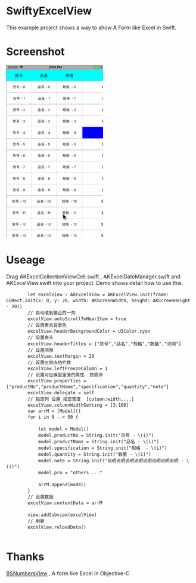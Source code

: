 # SwiftyExcelView
This example project shows a way to show A Form like Excel in Swift.
# Screenshot
![image](https://github.com/AlasKuNull/SwiftyExcelView/blob/master/AKExcelDemo/AKExcelDemo/9.gif)
# Useage
Drag AKExcelCollectionViewCell.swift , AKExcelDateManager.swift and AKExcelView.swift into your project.
Demo shows detail how to use this.
```
        let excelView : AKExcelView = AKExcelView.init(frame: CGRect.init(x: 0, y: 20, width: AKScreenWidth, height: AKScreenHeight - 20))
        // 自动滚到最近的一列
        excelView.autoScrollToNearItem = true
        // 设置表头背景色
        excelView.headerBackgroundColor = UIColor.cyan
        // 设置表头
        excelView.headerTitles = ["货号","品名","规格","数量","说明"]
        // 设置间隙
        excelView.textMargin = 20
        // 设置左侧冻结栏数
        excelView.leftFreezeColumn = 1
        // 设置对应模型里面的属性  按顺序
        excelView.properties = ["productNo","productName","specification","quantity","note"]
        excelView.delegate = self
        // 指定列 设置 指定宽度  [column:width,...]
        excelView.columnWidthSetting = [3:180]
        var arrM = [Model]()
        for i in 0 ..< 50 {
            
            let model = Model()
            model.productNo = String.init("货号 - \(i)")
            model.productName = String.init("品名 - \(i)")
            model.specification = String.init("规格  - \(i)")
            model.quantity = String.init("数量 - \(i)")
            model.note = String.init("说明说明说明说明说明说明说明说明 - \(i)")
            model.pro = "others ..."
            
            arrM.append(model)
        }
        // 设置数据
        excelView.contentData = arrM
  
        view.addSubview(excelView)
        // 刷新
        excelView.reloadData()
        
```
# Thanks 
[BSNumbersView](https://github.com/blurryssky/BSNumbersView) , A form like Excel in Objective-C
